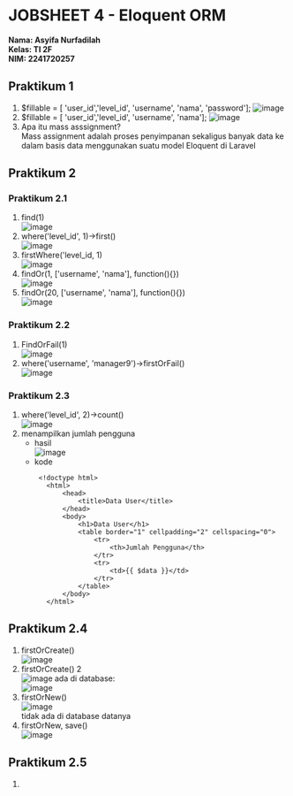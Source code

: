 # JOBSHEET 4 - Eloquent ORM
**Nama: Asyifa Nurfadilah**  
**Kelas: TI 2F**  
**NIM: 2241720257**  

## Praktikum 1
1. $fillable = [ 'user_id','level_id', 'username', 'nama', 'password'];
    ![image](https://github.com/Asyifa1409/PWL_POS/assets/128016402/cc8d403d-0257-4ed4-bd38-da13106fe103)
2. $fillable = [ 'user_id','level_id', 'username', 'nama'];
    ![image](https://github.com/Asyifa1409/PWL_POS/assets/128016402/b3b06198-a2c3-4921-bcc2-40f0171f692c)
3. Apa itu mass asssignment?  
    Mass assignment adalah proses penyimpanan sekaligus banyak data ke dalam basis data menggunakan suatu model Eloquent di Laravel

## Praktikum 2
### Praktikum 2.1
1. find(1)  
    ![image](https://github.com/Asyifa1409/PWL_POS/assets/128016402/1a0036ce-c8de-4081-ac6d-304eec5c029e)
2. where('level_id', 1)->first()  
    ![image](https://github.com/Asyifa1409/PWL_POS/assets/128016402/effeb5ed-c66f-48cd-92b7-e1ef07ad8b5b)
3. firstWhere('level_id, 1)  
    ![image](https://github.com/Asyifa1409/PWL_POS/assets/128016402/a1e57523-b1e2-47a4-8779-8379780d813c)
4. findOr(1, ['username', 'nama'], function(){})  
    ![image](https://github.com/Asyifa1409/PWL_POS/assets/128016402/765de955-935e-4288-b524-49d2f1332c8a)
5. findOr(20, ['username', 'nama'], function(){})  
    ![image](https://github.com/Asyifa1409/PWL_POS/assets/128016402/619ac83f-c17b-4909-98bc-17f3fa656b15)
### Praktikum 2.2
1. FindOrFail(1)  
    ![image](https://github.com/Asyifa1409/PWL_POS/assets/128016402/e24b830c-a450-41c4-be9e-8420fe52346f)
2. where('username', 'manager9')->firstOrFail()  
    ![image](https://github.com/Asyifa1409/PWL_POS/assets/128016402/c4fcf0ba-e529-41a5-bd82-ae3488110ed4)
### Praktikum 2.3
1. where('level_id', 2)->count()  
    ![image](https://github.com/Asyifa1409/PWL_POS/assets/128016402/5e789b5f-d6cb-4189-927a-69a0dbc97bd3)
2. menampilkan jumlah pengguna
   - hasil  
    ![image](https://github.com/Asyifa1409/PWL_POS/assets/128016402/9a9ab917-1610-4cdb-9f0a-dac6af6d6bb8)
   - kode
     ```
      <!doctype html>
        <html>
            <head>
                <title>Data User</title>
            </head>
            <body>
                <h1>Data User</h1>
                <table border="1" cellpadding="2" cellspacing="0">
                    <tr>
                        <th>Jumlah Pengguna</th>
                    </tr>
                    <tr>
                        <td>{{ $data }}</td>
                    </tr>
                </table>
            </body>
        </html>

     ```
## Praktikum 2.4
1. firstOrCreate()  
    ![image](https://github.com/Asyifa1409/PWL_POS/assets/128016402/f2a06297-fec6-48f2-9bc8-d2f29807f79c)
2. firstOrCreate() 2  
    ![image](https://github.com/Asyifa1409/PWL_POS/assets/128016402/16d815ae-b680-413a-92f7-9c718cda6ea6)
    ada di database:  
   ![image](https://github.com/Asyifa1409/PWL_POS/assets/128016402/f1a13919-848c-4266-b47e-4305d23be3bd)  
4. firstOrNew()  
    ![image](https://github.com/Asyifa1409/PWL_POS/assets/128016402/778840f1-d819-462d-a2d6-1a22f3036c0e)  
    tidak ada di database datanya
5. firstOrNew, save()  
   ![image](https://github.com/Asyifa1409/PWL_POS/assets/128016402/c083d36d-4869-4b96-9316-9c55e7ff492f)  
## Praktikum 2.5
1. 
